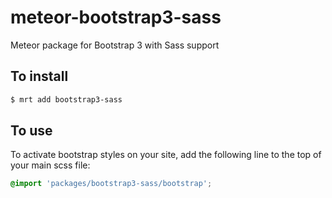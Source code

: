 meteor-bootstrap3-sass
======================

Meteor package for Bootstrap 3 with Sass support

To install
----------

```sh
$ mrt add bootstrap3-sass
```

To use
------

To activate bootstrap styles on your site, add the following line to the top of your main scss file:

```scss
@import 'packages/bootstrap3-sass/bootstrap';
```
